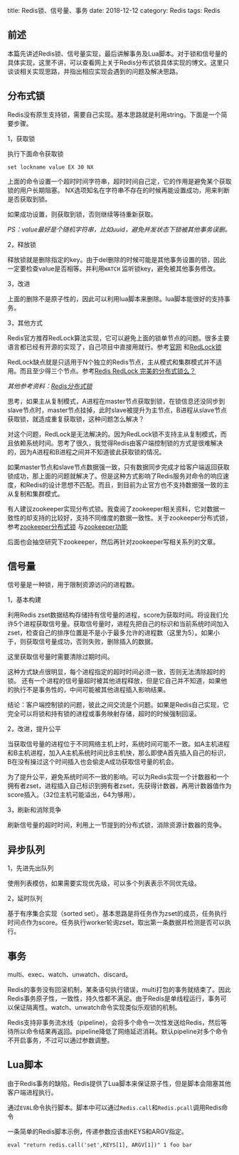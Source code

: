 title: Redis锁、信号量、事务
date: 2018-12-12
category: Redis
tags: Redis

## 前述

本篇先讲述Redis锁、信号量实现，最后讲解事务及Lua脚本。对于锁和信号量的具体实现，这里不讲，可以查看网上关于Redis分布式锁具体实现的博文。这里只谈谈相关实现思路，并指出相应实现会遇到的问题及解决思路。

## 分布式锁

Redis没有原生支持锁，需要自己实现。基本思路就是利用string。下面是一个简要步骤。

1，获取锁

执行下面命令获取锁

```Redis
set lockname value EX 30 NX
```

上面的命令设置一个超时时间字符串，超时时间自己定，它的作用是避免某个获取锁的用户长期阻塞。
NX选项知名在字符串不存在的时候再能设置成功，用来判断是否获取到锁。

如果成功设置，则获取到锁，否则继续等待重新获取。

*PS：value最好是个随机字符串，比如uuid，避免并发状态下锁被其他事务误删。*

2，释放锁

释放锁就是删除指定的key。由于del删除的时候可能是其他事务设置的锁，因此一定要检查value是否相等。并利用`WATCH`
监听锁key，避免被其他事务修改。

3，改进

上面的删除不是原子性的，因此可以利用lua脚本来删除。lua脚本能很好的支持事务。

3，其他方式

Redis官方推荐RedLock算法实现，它可以避免上面的锁单节点的问题。很多主要语言都已经有开源的实现了，自己项目中直接用就行。参考[官网](https://redis.io/topics/distlock)
和[RedLock锁](https://www.jianshu.com/p/7e47a4503b87)

RedLock缺点就是只适用于N个独立的Redis节点，主从模式和集群模式并不适用。而且至少得三个节点。参考[Redis RedLock 完美的分布式锁么？](https://juejin.im/post/59f592c65188255f5c5142d2)

*其他参考资料：[Redis分布式锁](https://juejin.im/post/5cc165816fb9a03202221dd5)*

思考，如果主从复制模式，A进程在master节点获取到锁，在锁信息还没同步到slave节点时，master节点挂掉，此时slave被提升为主节点，B进程从slave节点获取锁，就造成重复获取锁，这种问题怎么解决？

对这个问题，RedLock是无法解决的。因为RedLock锁不支持主从复制模式，而且依赖系统时间。思考了很久，我觉得Redis由客户端控制锁的方式是很难解决的，因为A进程和B进程之间并不知道彼此获取锁的情况。

如果master节点和slave节点数据强一致，只有数据同步完成才给客户端返回获取锁成功，那上面的问题就解决了。但是这种方式影响了Redis服务对命令的响应速度，和Redis的设计思想不匹配。而且，到目前为止官方也不支持数据强一致的主从复制和集群模式。

有人建议zookeeper实现分布式锁。我查阅了zookeeper相关资料，它对数据一致性的却支持的比较好，支持不同维度的数据一致性。关于zookeeper分布式锁，参考[zookeeper分布式锁](https://www.cnblogs.com/toov5/p/9899489.html)
与[zookeeper功能](https://www.cnblogs.com/felixzh/p/5869212.html)

后面也会抽空研究下zookeeper，然后再针对zookeeper写相关系列的文章。

## 信号量

信号量是一种锁，用于限制资源访问的进程数。

1，基本构建

利用Redis zset数据结构存储持有信号量的进程，score为获取时间。将设我们允许5个进程获取信号量。获取信号量时，进程先把自己的标识和当前系统时间加入zset，检查自己的排序位置是不是小于最多允许的进程数（这里为5）。如果小于，则获取信号量成功，否则失败，删除插入的数据。

这里获取信号量时需要清除过期时间。

这种方式缺点很明显，每个进程指定的超时时间必须一致，否则无法清除超时的锁。
还有一个进程的信号量超时被其他进程释放，但是它自己并不知道，如果他的执行不是事务性的，中间可能被其他进程插入影响结果。

结论：客户端控制锁的问题，彼此之间交流是个问题。如果是Redis自己实现，它完全可以将锁和持有锁的进程或事务映射存储，超时的时候强制回滚。

2，改进，提升公平

当获取信号量的进程位于不同网络主机上时，系统时间可能不一致。如A主机进程和B主机进程，加入A主机系统时间比B主机快，那么即使A首先插入自己的标识，B在没有操过这个时间插入也会偷走A成功获取信号量的机会。

为了提升公平，避免系统时间不一致的影响。可以为Redis实现一个计数器和一个拥有者zset，进程插入自己标识到拥有者zset，先获得计数器，再用计数器值作为score插入。（32位主机可能溢出，64为够用）。

3，刷新和消除竞争

刷新信号量的超时时间，利用上一节提到的分布式锁，消除资源计数器的竞争。

## 异步队列

1，先进先出队列

使用列表模仿，如果需要实现优先级，可以多个列表表示不同优先级。

2，延时队列

基于有序集合实现（sorted set）。基本思路是将任务作为zset的成员，任务执行时间点作为score。任务执行worker轮询zset，取出第一条数据并检测是否可以执行。

## 事务

multi、exec、watch、unwatch、discard。

Redis的事务没有回滚机制，某条语句执行错误，multi打包的事务就结束了。因此Redis事务原子性，一致性，持久性都不满足。由于Redis是单线程运行，事务可以保证隔离性。watch、unwatch命令实现类似乐观锁的机制。

Redis支持非事务流水线（pipeline)，会将多个命令一次性发送给Redis，然后等待所以命令结果再返回。pipeline降低了网络延迟消耗。默认pipeline对多个命令不开启事务，不过可以通过参数调整。

## Lua脚本

由于Redis事务的缺陷，Redis提供了Lua脚本来保证原子性，但是脚本会阻塞其他客户端进程执行。

通过`EVAL`命令执行脚本。脚本中可以通过`Redis.call`和`Redis.pcall`调用Redis命令

一条简单的Redis脚本示例，传递参数应该由KEYS和ARGV指定。

```Redis
eval "return redis.call('set',KEYS[1], ARGV[1])" 1 foo bar
```